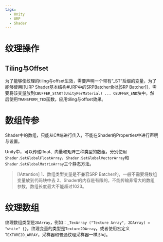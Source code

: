 ```yaml
---
tags:
  - Unity
  - URP
  - Shader
---
```

# 纹理操作

## Tiling与Offset

为了能够使纹理的tiling与offset生效，需要声明一个带有”\_ST“后缀的变量，为了能够使用[[URP Shader基本结构#URP中的SRPBatcher合批|SRP Batcher]]，需要将该变量放到`CBUFFER_START(UnityPerMaterial) ... CBUFFER_END`块中。然后使用`TRANSFORM_TEX`函数，应用tiling与offset效果。

# 数组传参

Shader中的数组，只能从C#端进行传入，不能在Shader的Properties中进行声明与设置。

Unity中，可以传递float、向量和矩阵三种类型的数组。分别使用`Shader.SetGlobalFloatArray`，`Shader.SetGlobalVectorArray`和`Shader.SetGlobalMatrixArray`三个静态方法。

>[!Attention]
>1、数组类型变量是不兼容SRP Batcher的，一般不需要将数组变量放到代码块中去
>2、Shader的内存是有限的，不能传输非常大的数组参数，数组长度最大不能超过1023。

# 纹理数组

纹理数组类型是`2DArray`，例如：`_TexArray ("Texture Array", 2DArray) = "white" {}`。纹理变量的类型是`Texture2DArray`，或者使用宏定义`TEXTURE2D_ARRAY`，采样器和普通纹理采样器一样即可。


